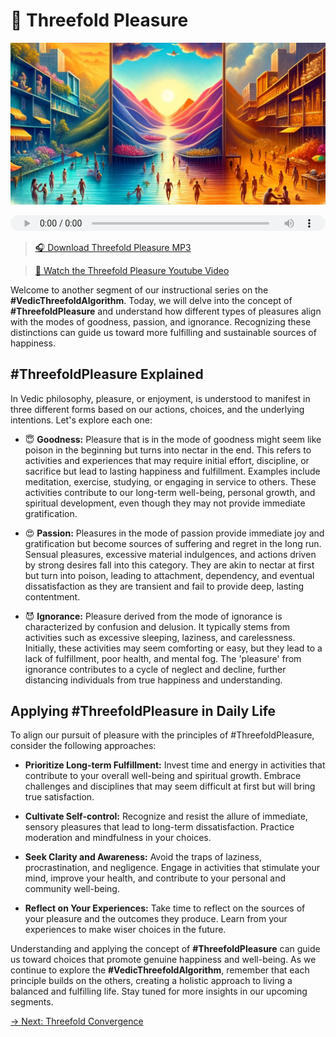 # 💋 Threefold Pleasure

![Threefold Pleasure](../img/ins-threefold-pleasure.png)

<audio src="https://indra.team/audio/indra/threefold-pleasure.mp3" controls style="width:100%;height:25px"></audio>

> [🎧 Download Threefold Pleasure MP3](https://indra.team/audio/indra/threefold-pleasure.mp3)

> [🍿 Watch the Threefold Pleasure Youtube Video](https://youtu.be/RD43XGHfpQI)

Welcome to another segment of our instructional series on the **#VedicThreefoldAlgorithm**. Today, we will delve into the concept of **#ThreefoldPleasure** and understand how different types of pleasures align with the modes of goodness, passion, and ignorance. Recognizing these distinctions can guide us toward more fulfilling and sustainable sources of happiness.

## #ThreefoldPleasure Explained

In Vedic philosophy, pleasure, or enjoyment, is understood to manifest in three different forms based on our actions, choices, and the underlying intentions. Let's explore each one:

  - 😇 **Goodness:** Pleasure that is in the mode of goodness might seem like poison in the beginning but turns into nectar in the end. This refers to activities and experiences that may require initial effort, discipline, or sacrifice but lead to lasting happiness and fulfillment. Examples include meditation, exercise, studying, or engaging in service to others. These activities contribute to our long-term well-being, personal growth, and spiritual development, even though they may not provide immediate gratification.

  - 😍 **Passion:** Pleasures in the mode of passion provide immediate joy and gratification but become sources of suffering and regret in the long run. Sensual pleasures, excessive material indulgences, and actions driven by strong desires fall into this category. They are akin to nectar at first but turn into poison, leading to attachment, dependency, and eventual dissatisfaction as they are transient and fail to provide deep, lasting contentment.

  - 😈 **Ignorance:** Pleasure derived from the mode of ignorance is characterized by confusion and delusion. It typically stems from activities such as excessive sleeping, laziness, and carelessness. Initially, these activities may seem comforting or easy, but they lead to a lack of fulfillment, poor health, and mental fog. The 'pleasure' from ignorance contributes to a cycle of neglect and decline, further distancing individuals from true happiness and understanding.

## Applying #ThreefoldPleasure in Daily Life

To align our pursuit of pleasure with the principles of #ThreefoldPleasure, consider the following approaches:

  - **Prioritize Long-term Fulfillment:** Invest time and energy in activities that contribute to your overall well-being and spiritual growth. Embrace challenges and disciplines that may seem difficult at first but will bring true satisfaction.

  - **Cultivate Self-control:** Recognize and resist the allure of immediate, sensory pleasures that lead to long-term dissatisfaction. Practice moderation and mindfulness in your choices.

  - **Seek Clarity and Awareness:** Avoid the traps of laziness, procrastination, and negligence. Engage in activities that stimulate your mind, improve your health, and contribute to your personal and community well-being.

  - **Reflect on Your Experiences:** Take time to reflect on the sources of your pleasure and the outcomes they produce. Learn from your experiences to make wiser choices in the future.

Understanding and applying the concept of **#ThreefoldPleasure** can guide us toward choices that promote genuine happiness and well-being. As we continue to explore the **#VedicThreefoldAlgorithm**, remember that each principle builds on the others, creating a holistic approach to living a balanced and fulfilling life. Stay tuned for more insights in our upcoming segments.

[→ Next: Threefold Convergence](threefold-convergence.md)
